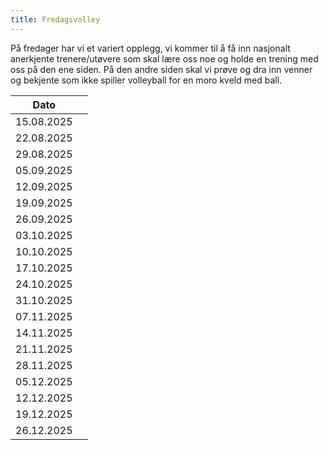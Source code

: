 ```yaml
---
title: Fredagsvolley
---
```


På fredager har vi et variert opplegg, vi kommer  til å få inn nasjonalt anerkjente trenere/utøvere som skal lære oss noe og holde en trening med oss på den ene siden. 
På den andre siden skal vi prøve og dra inn venner og bekjente som ikke spiller volleyball for en moro kveld med ball.


| Dato       |   |
| ---------- | - |
| 15.08.2025 |   |
| 22.08.2025 |   |
| 29.08.2025 |   |
| 05.09.2025 |   |
| 12.09.2025 |   |
| 19.09.2025 |   |
| 26.09.2025 |   |
| 03.10.2025 |   |
| 10.10.2025 |   |
| 17.10.2025 |   |
| 24.10.2025 |   |
| 31.10.2025 |   |
| 07.11.2025 |   |
| 14.11.2025 |   |
| 21.11.2025 |   |
| 28.11.2025 |   |
| 05.12.2025 |   |
| 12.12.2025 |   |
| 19.12.2025 |   |
| 26.12.2025 |   |

